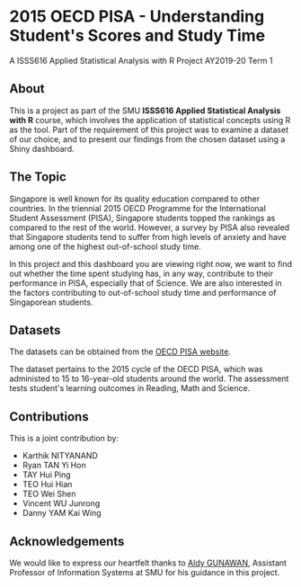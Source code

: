 # 2015 OECD PISA - Understanding Student's Scores and Study Time
A ISSS616 Applied Statistical Analysis with R Project
AY2019-20 Term 1

## About

This is a project as part of the SMU **ISSS616 Applied Statistical Analysis with R** course, which involves the application of statistical concepts using R as the tool. Part of the requirement of this project was to examine a dataset of our choice, and to present our findings from the chosen dataset using a Shiny dashboard.

## The Topic

Singapore is well known for its quality education compared to other countries. In the triennial 2015 OECD Programme for the International Student Assessment (PISA), Singapore students topped the rankings as compared to the rest of the world. However, a survey by PISA also revealed that Singapore students tend to suffer from high levels of anxiety and have among one of the highest out-of-school study time.

In this project and this dashboard you are viewing right now, we want to find out whether the time spent studying has, in any way, contribute to their performance in PISA, especially that of Science. We are also interested in the factors contributing to out-of-school study time and performance of Singaporean students.

## Datasets

The datasets can be obtained from the [OECD PISA website](https://www.oecd.org/pisa/data/2015database/).

The dataset pertains to the 2015 cycle of the OECD PISA, which was administed to 15 to 16-year-old students around the world. The assessment tests student's learning outcomes in Reading, Math and Science.

## Contributions

This is a joint contribution by:
- Karthik NITYANAND
- Ryan TAN Yi Hon
- TAY Hui Ping
- TEO Hui Hian
- TEO Wei Shen
- Vincent WU Junrong
- Danny YAM Kai Wing

## Acknowledgements

We would like to express our heartfelt thanks to [Aldy GUNAWAN](https://www.smu.edu.sg/faculty/profile/153976/Aldy-GUNAWAN), Assistant Professor of Information Systems at SMU for his guidance in this project.